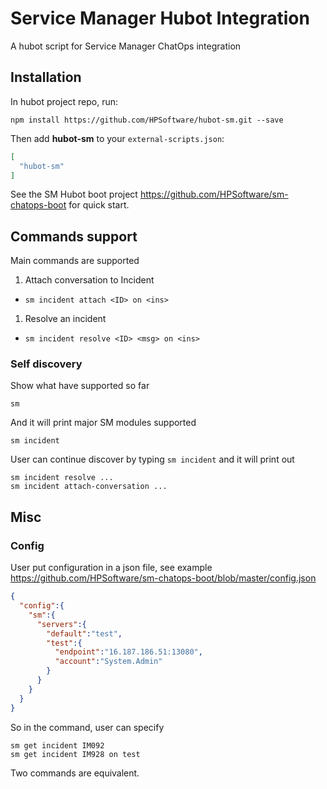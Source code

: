 # Service Manager Hubot Integration

A hubot script for Service Manager ChatOps integration

## Installation

In hubot project repo, run:

`npm install https://github.com/HPSoftware/hubot-sm.git --save`

Then add **hubot-sm** to your `external-scripts.json`:

```json
[
  "hubot-sm"
]
```

See the SM Hubot boot project https://github.com/HPSoftware/sm-chatops-boot for quick start.

## Commands support

Main commands are supported

1. Attach conversation to Incident
  * `sm incident attach <ID> on <ins>`
1. Resolve an incident
  * `sm incident resolve <ID> <msg> on <ins>`

### Self discovery

Show what have supported so far
```
sm
```
And it will print major SM modules supported
```
sm incident
```
User can continue discover by typing `sm incident` and it will print out
```
sm incident resolve ...
sm incident attach-conversation ...
```

## Misc

### Config
User put configuration in a json file, see example https://github.com/HPSoftware/sm-chatops-boot/blob/master/config.json
```json
{
  "config":{
    "sm":{
      "servers":{
        "default":"test",
        "test":{
          "endpoint":"16.187.186.51:13080",
          "account":"System.Admin"
        }
      }
    }
  }
}
```
So in the command, user can specify
```
sm get incident IM092
sm get incident IM928 on test
```
Two commands are equivalent.

